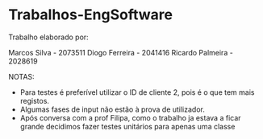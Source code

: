 # Trabalhos-EngSoftware

Trabalho elaborado por:

Marcos Silva - 2073511
Diogo Ferreira - 2041416
Ricardo Palmeira - 2028619

NOTAS:
- Para testes é preferível utilizar o ID de cliente 2, pois é o que tem mais registos.
- Algumas fases de input não estão à prova de utilizador.
- Após conversa com a prof Filipa, como o trabalho ja estava a ficar grande decidimos fazer testes unitários para apenas uma classe

